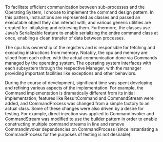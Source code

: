 To facilitate efficient communication between sub-processes and the Operating System, I choose to implement the command design pattern. In this pattern, instructions are represented as classes and passed an executable object they can interact with, and various generic utilities are created for initializing and retrieving them. Furthermore, the classes use Java's Serializable feature to enable serializing the entire command class at once, enabling a clean transfer of data between processes.

The cpu has ownership of the registers and is responsible for fetching and executing instructions from memory. Notably, the cpu and memory are siloed from each other, with the actual communication done via Commands managed by the operating system. The operating system interfaces with each subsystem through the respective Manager, with the manager providing important facilities like exceptions and other behaviors.

During the course of development, significant time was spent developing and refining various aspects of the implementation. For example, the Command implementation is dramatically different from its initial implementation; features like ResultCommand and CommandStream were added, and CommandProcess was changed from a simple factory to an actual class. Some of these changes were also driven by a desire for testing. For example, direct injection was applied to CommandInvoker and CommandStream was modified to use the builder pattern in order to enable constructing multiple command streams in line and remove CommandInvoker dependencies on CommandProcess (since instantiating a CommandProcess for the purposes of testing is not desirable).



